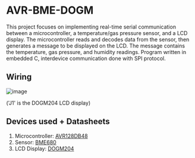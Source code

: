 # AVR-BME-DOGM
This project focuses on implementing real-time serial communication between a microcontroller, a temperature/gas pressure sensor, and a LCD display. The microcontroller reads and decodes data from the sensor, then generates a message to be displayed on the LCD. The message contains the temperature, gas pressure, and humidity readings. Program written in embedded C, interdevice communication done with SPI protocol.

## Wiring
![image](https://github.com/HaoRanYuan0/AVR-BME-DOGM/assets/121404407/a0a42441-230c-44cc-98ef-b563e72ca5ec)

('J1' is the DOGM204 LCD display)


## Devices used + Datasheets
1. Microcontroller: [AVR128DB48](https://ww1.microchip.com/downloads/en/DeviceDoc/AVR128DB28-32-48-64-DataSheet-DS40002247A.pdf)
2. Sensor: [BME680](https://www.mouser.com/datasheet/2/308/1/BST_BME680_DS001-2488287.pdf)
3. LCD Display: [DOGM204](https://www.lcd-module.com/fileadmin/eng/pdf/doma/dogm204e.pdf)
